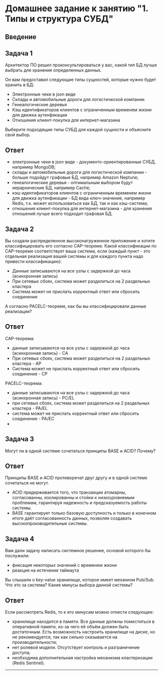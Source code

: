 # Домашнее задание к занятию "1. Типы и структура СУБД"

## Введение

## Задача 1

Архитектор ПО решил проконсультироваться у вас, какой тип БД 
лучше выбрать для хранения определенных данных.

Он вам предоставил следующие типы сущностей, которые нужно будет хранить в БД:

- Электронные чеки в json виде
- Склады и автомобильные дороги для логистической компании
- Генеалогические деревья
- Кэш идентификаторов клиентов с ограниченным временем жизни для движка аутенфикации
- Отношения клиент-покупка для интернет-магазина

Выберите подходящие типы СУБД для каждой сущности и объясните свой выбор.

## Ответ

- электронные чеки в json виде - документо-ориентированные СУБД, например MongoDB;
- склады и автомобильные дороги для логистической компании - больше подойдут графовые БД, например Amazon Neptune;
- генеалогические деревья - оптимальным выбором будут иерархические БД, например Caché;
- кэш идентификаторов клиентов с ограниченным временем жизни для движка аутенфикации - БД вида ключ-значение, например Redis, т.к. может использоваться как БД, так и как кэш-система;
- отношения клиент-покупка для интернет-магазина - для хранения отношений лучше всего подходит графовая БД.

## Задача 2

Вы создали распределенное высоконагруженное приложение и хотите классифицировать его согласно 
CAP-теореме. Какой классификации по CAP-теореме соответствует ваша система, если 
(каждый пункт - это отдельная реализация вашей системы и для каждого пункта надо привести классификацию):

- Данные записываются на все узлы с задержкой до часа (асинхронная запись)
- При сетевых сбоях, система может разделиться на 2 раздельных кластера
- Система может не прислать корректный ответ или сбросить соединение

А согласно PACELC-теореме, как бы вы классифицировали данные реализации?

## Ответ

CAP-теорема:
  - данные записываются на все узлы с задержкой до часа (асинхронная запись) - CA
  - При сетевых сбоях, система может разделиться на 2 раздельных кластера - AP
  - Система может не прислать корректный ответ или сбросить соединение - CP

РACELC-теорема:
  - данные записываются на все узлы с задержкой до часа (асинхронная запись) - PC/EL
  - при сетевых сбоях, система может разделиться на 2 раздельных кластера - PA/EL
  - система может не прислать корректный ответ или сбросить соединение - PA/EC
  - 
## Задача 3

Могут ли в одной системе сочетаться принципы BASE и ACID? Почему?

## Ответ

Принципы BASE и ACID противоречат друг другу и в одной системе сочетаться не могут.
  - ACID придерживается того, что транзакции атомарны, согласованны, изолированны и стойки к низкоуровнемым проблемам, гарантируя надежность и предсказуемость работы системы.
  - BASE гарантирует только базовую доступность и только в конечном итоге даёт согласованность данных, позволяя создавать высокопроизводительные системы.

## Задача 4

Вам дали задачу написать системное решение, основой которого бы послужили:

- фиксация некоторых значений с временем жизни
- реакция на истечение таймаута

Вы слышали о key-value хранилище, которое имеет механизм Pub/Sub. 
Что это за система? Какие минусы выбора данной системы?

## Ответ

Если рассмотреть Redis, то к его минусам можно отнести следующее:
  - хранилище находится в памяти. Все данные должны поместиться в оперативной памяти, из-за чего её объём должен быть достаточным. Есть возможность настроить хранилище на диске, но не рекомендуется, так как сильно сказывается на производительности;
  - нет ролевой модели. Отсутствует контроль и разграничение доступа;
  - необходима дополнительная настройка механизма кластеризации (Redis Sentinel).
---
